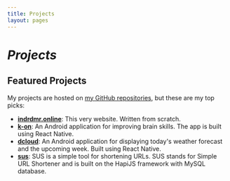 ```yaml
---
title: Projects
layout: pages
---
```


# *Projects*

## Featured Projects

My projects are hosted on [my GitHub repositories](https://github.com/Indra2108), but these are my top picks:

- [**indrdmr.online**](https://github.com/Indra2108/website): This very website. Written from scratch.
- [**k-on**](https://github.com/Indra2108/K-ON): An Android application for improving brain skills. The app is built using React Native.
- [**dcloud**](https://github.com/Indra2108/dcloud): An Android application for displaying today's weather forecast and the upcoming week. Built using React Native.
- [**sus**](https://github.com/Indra2108/sus): SUS is a simple tool for shortening URLs. SUS stands for Simple URL Shortener and is built on the HapiJS framework with MySQL database.